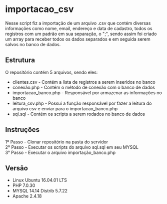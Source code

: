 # importacao_csv
Nesse script fiz a importação de um arquivo .csv que contém diversas informações como nome, email, endereço e data de cadastro, todos os registros com um padrão em sua separação, o ";", sendo assim foi criado um array para receber todos os dados separados e em seguida serem salvos no banco de dados.

## Estrutura
O repositório contém 5 arquivos, sendo eles:
* clientes.csv - Contém a lista de registros a serem inseridos no banco
* conexão.php - Contém o método de conexão com o banco de dados
* importacao_banco.php - Responsável por armazenar as informações no banco
* leitura_csv.php - Possui a função responsável por fazer a leitura do arquivo csv e enviar para o importacao_banco.php
* sql.sql - Contém os scripts a serem rodados no banco de dados

## Instruções
1º Passo - Clonar repositório na pasta do servidor  <br/>
2º Passo - Executar os scripts do arquivo sql.sql em seu MYSQL  <br/>
3° Passo - Executar o arquivo importação_banco.php  <br/>

## Versão
* Linux Ubuntu 16.04.01 LTS
* PHP 7.0.30
* MYSQL 14.14 Distrib 5.7.22
* Apache 2.4.18